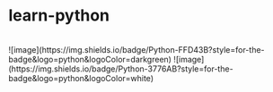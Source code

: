 # learn-python
<br>
![image](https://img.shields.io/badge/Python-FFD43B?style=for-the-badge&logo=python&logoColor=darkgreen)
![image](https://img.shields.io/badge/Python-3776AB?style=for-the-badge&logo=python&logoColor=white)

